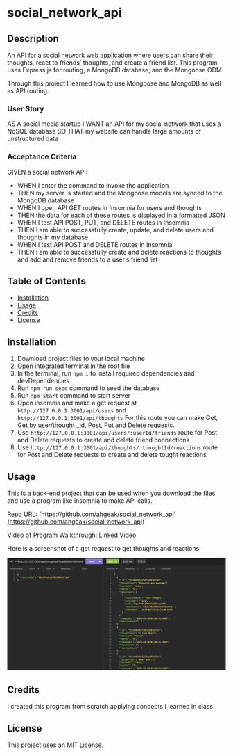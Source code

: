 # social_network_api

## Description

An API for a social network web application where users can share their thoughts, react to friends’ thoughts, and create a friend list. This program uses Express.js for routing, a MongoDB database, and the Mongoose ODM.

Through this project I learned how to use Mongoose and MongoDB as well as API routing.

### User Story

AS A social media startup
I WANT an API for my social network that uses a NoSQL database
SO THAT my website can handle large amounts of unstructured data

### Acceptance Criteria

GIVEN a social network API:
- WHEN I enter the command to invoke the application
- THEN my server is started and the Mongoose models are synced to the MongoDB database
- WHEN I open API GET routes in Insomnia for users and thoughts
- THEN the data for each of these routes is displayed in a formatted JSON
- WHEN I test API POST, PUT, and DELETE routes in Insomnia
- THEN I am able to successfully create, update, and delete users and thoughts in my database
- WHEN I test API POST and DELETE routes in Insomnia
- THEN I am able to successfully create and delete reactions to thoughts and add and remove friends to a user’s friend list

## Table of Contents

- [Installation](#installation)
- [Usage](#usage)
- [Credits](#credits)
- [License](#license)

## Installation

1. Download project files to your local machine
2. Open integrated terminal in the root file
3. In the terminal, run `npm i` to install required dependencies and devDependencies
4. Run `npm run seed` command to seed the database
5. Run `npm start` command to start server
6. Open insomnia and make a get request at `http://127.0.0.1:3001/api/users` and `http://127.0.0.1:3001/api/thoughts` For this route you can make Get, Get by user/thought _id, Post, Put and Delete requests.
7. Use `http://127.0.0.1:3001/api/users/:userId/friends` route for Post and Delete requests to create and delete friend connections
8. Use `http://127.0.0.1:3001/api/thoughts/:thoughtId/reactions` route for Post and Delete requests to create and delete tought reactions

## Usage

This is a back-end project that can be used when you download the files and use a program like insomnia to make API calls.

Repo URL: [https://github.com/ahgeak/social_network_api](https://github.com/ahgeak/social_network_api)

Video of Program Walkthrough: [Linked Video]()

Here is a screenshot of a get request to get thoughts and reactions:

![Screenshot of API request](./assets/social_network_screenshot.png)

## Credits

I created this program from scratch applying concepts I learned in class.

## License

This project uses an MIT License.